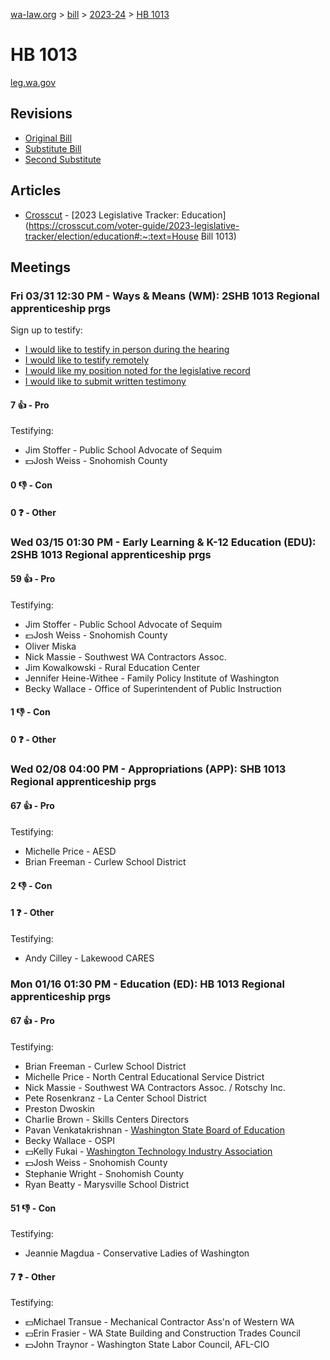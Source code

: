 [wa-law.org](/) > [bill](/bill/) > [2023-24](/bill/2023-24/) > [HB 1013](/bill/2023-24/hb/1013/)

# HB 1013
[leg.wa.gov](https://app.leg.wa.gov/billsummary?BillNumber=1013&Year=2023&Initiative=false)

## Revisions
* [Original Bill](1/)
* [Substitute Bill](S/)
* [Second Substitute](S2/)

## Articles
* [Crosscut](/org/crosscut/) - [2023 Legislative Tracker: Education](https://crosscut.com/voter-guide/2023-legislative-tracker/election/education#:~:text=House Bill 1013)

## Meetings
### Fri 03/31 12:30 PM - Ways & Means (WM): 2SHB 1013 Regional apprenticeship prgs
Sign up to testify:
* [I would like to testify in person during the hearing](https://app.leg.wa.gov/csi/Testifier/Add?chamber=House&mId=31183&aId=154726&caId=22548&tId=1)
* [I would like to testify remotely](https://app.leg.wa.gov/csi/Testifier/Add?chamber=House&mId=31183&aId=154726&caId=22548&tId=2)
* [I would like my position noted for the legislative record](https://app.leg.wa.gov/csi/Testifier/Add?chamber=House&mId=31183&aId=154726&caId=22548&tId=3)
* [I would like to submit written testimony](https://app.leg.wa.gov/csi/Testifier/Add?chamber=House&mId=31183&aId=154726&caId=22548&tId=4)

#### 7 👍 - Pro
Testifying:
* Jim Stoffer - Public School Advocate of Sequim
* 💵Josh Weiss - Snohomish County

#### 0 👎 - Con

#### 0 ❓ - Other

### Wed 03/15 01:30 PM - Early Learning & K-12 Education (EDU): 2SHB 1013 Regional apprenticeship prgs
#### 59 👍 - Pro
Testifying:
* Jim Stoffer - Public School Advocate of Sequim
* 💵Josh Weiss - Snohomish County
* Oliver Miska
* Nick Massie - Southwest WA Contractors Assoc.
* Jim Kowalkowski - Rural Education Center
* Jennifer Heine-Withee - Family Policy Institute of Washington
* Becky Wallace - Office of Superintendent of Public Instruction

#### 1 👎 - Con

#### 0 ❓ - Other

### Wed 02/08 04:00 PM - Appropriations (APP): SHB 1013 Regional apprenticeship prgs
#### 67 👍 - Pro
Testifying:
* Michelle Price - AESD
* Brian Freeman - Curlew School District

#### 2 👎 - Con

#### 1 ❓ - Other
Testifying:
* Andy Cilley - Lakewood CARES

### Mon 01/16 01:30 PM - Education (ED): HB 1013 Regional apprenticeship prgs
#### 67 👍 - Pro
Testifying:
* Brian Freeman - Curlew School District
* Michelle Price - North Central Educational Service District
* Nick Massie - Southwest WA Contractors Assoc. / Rotschy Inc.
* Pete Rosenkranz - La Center School District
* Preston Dwoskin
* Charlie Brown - Skills Centers Directors
* Pavan Venkatakrishnan - [Washington State Board of Education](/org/washington_state_board_of_education/)
* Becky Wallace - OSPI
* 💵Kelly Fukai - [Washington Technology Industry Association](/org/washington_technology_industry_association/)
* 💵Josh Weiss - Snohomish County
* Stephanie Wright - Snohomish County
* Ryan Beatty - Marysville School District

#### 51 👎 - Con
Testifying:
* Jeannie Magdua - Conservative Ladies of Washington

#### 7 ❓ - Other
Testifying:
* 💵Michael Transue - Mechanical Contractor Ass'n of Western WA
* 💵Erin Frasier - WA State Building and Construction Trades Council
* 💵John Traynor - Washington State Labor Council, AFL-CIO
